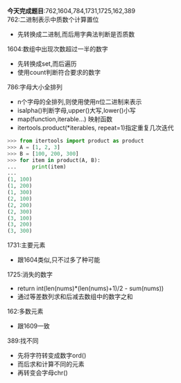 **今天完成题目**:762,1604,784,1731,1725,162,389  
762:二进制表示中质数个计算置位
- 先转换成二进制,而后用字典法判断是否质数

1604:数组中出现次数超过一半的数字
- 先转换成set,而后遍历
- 使用count判断符合要求的数字

786:字母大小全排列
- n个字母的全排列,则使用使用n位二进制来表示
- isalpha()判断字母,upper()大写,lower()小写
- map(function,iterable...) 映射函数
- itertools.product(*iterables, repeat=1)指定重复几次迭代
```python
>>> from itertools import product as product
>>> A = [1, 2, 3]
>>> B = [100, 200, 300]
>>> for item in product(A, B):
...     print(item)
... 
(1, 100)
(1, 200)
(1, 300)
(2, 100)
(2, 200)
(2, 300)
(3, 100)
(3, 200)
(3, 300)
```

1731:主要元素
- 跟1604类似,只不过多了种可能

1725:消失的数字
- return int(len(nums)*(len(nums)+1)/2 - sum(nums))
- 通过等差数列求和后减去数组中的数字之和

162:多数元素
- 跟1609一致

389:找不同
- 先将字符转变成数字ord()
- 而后求和计算不同的元素
- 再转变会字母chr()